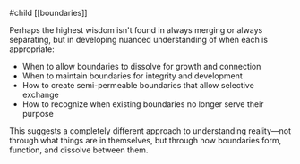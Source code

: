 #child [[boundaries]]

Perhaps the highest wisdom isn't found in always merging or always separating, but in developing nuanced understanding of when each is appropriate:

- When to allow boundaries to dissolve for growth and connection
- When to maintain boundaries for integrity and development
- How to create semi-permeable boundaries that allow selective exchange
- How to recognize when existing boundaries no longer serve their purpose

This suggests a completely different approach to understanding reality—not through what things are in themselves, but through how boundaries form, function, and dissolve between them.